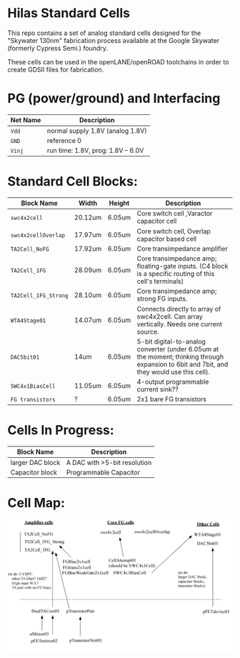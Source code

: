 # Hilas Standard Cells
This repo contains a set of analog standard cells designed for the 
"Skywater 130nm" fabrication process available at the Google Skywater 
(formerly Cypress Semi.) foundry.

These cells can be used in the openLANE/openROAD toolchains in order
to create GDSII files for fabrication.

# PG (power/ground) and Interfacing
| Net Name  |     Description                    |
|-----------|------------------------------------|
| `Vdd`     | normal supply 1.8V (analog 1.8V)   |
| `GND`     | reference 0                        |
| `Vinj`    | run time: 1.8V, prog: 1.8V – 6.0V  |

# Standard Cell Blocks:
| Block Name            | Width     | Height | Description |
|-----------------------|-----------|--------|-------------|
| `swc4x2cell`          | 20.12um   | 6.05um | Core switch cell ,Varactor capacitor cell |
| `swc4x2cellOverlap`   | 17.97um   | 6.05um | Core switch cell,  Overlap capacitor based cell |
| `TA2Cell_NoFG`        | 17.92um   | 6.05um | Core transimpedance amplifier |
| `TA2Cell_1FG`         | 28.09um   | 6.05um | Core transimpedance amp; floating-gate inputs. (C4 block is a specific routing of this cell's terminals) |
| `TA2Cell_1FG_Strong`  | 28.10um   | 6.05um | Core transimpedance amp; strong FG inputs. |
| `WTA4Stage01`         | 14.07um   | 6.05um | Connects directly to array of swc4x2cell.  Can array vertically.  Needs one current source. |
| `DAC5bit01`           | 14um      | 6.05um | 5-bit digital-to-analog converter (under 6.05um at the moment; thinking through expansion to 6bit and 7bit, and they would use this cell). |
| `SWC4x1BiasCell`      | 11.05um   | 6.05um | 4-output programmable current sink?? |
| `FG transistors`      | ?         | 6.05um | 2x1 bare FG transistors |

# Cells In Progress:
| Block Name            |         Description           |
|-----------------------|-------------------------------|
| larger DAC block      | A DAC with >5-bit resolution  |
| Capacitor block       | Programmable Capacitor        |


# Cell Map:

![map](cell-map.png)

